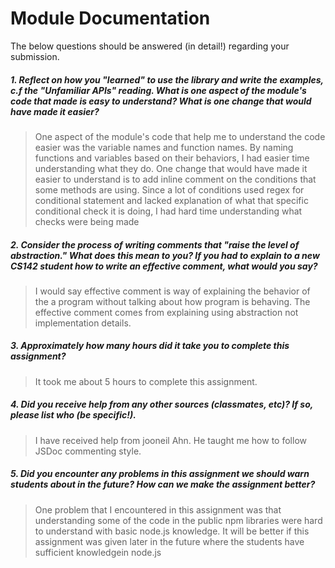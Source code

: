 # Module Documentation

The below questions should be answered (in detail!) regarding your submission.

##### 1. Reflect on how you "learned" to use the library and write the examples, c.f the "Unfamiliar APIs" reading. What is one aspect of the module's code that made is easy to understand? What is one change that would have made it easier?
> One aspect of the module's code that help me to understand the code easier was the variable names and function names. By naming functions and variables based on their behaviors, I had easier time understanding what they do. One change that would have made it easier to understand is to add inline comment on the conditions that some methods are using. Since a lot of conditions used regex for conditional statement and lacked explanation of what that specific conditional check it is doing, I had hard time understanding what checks were being made


##### 2. Consider the process of writing comments that "raise the level of abstraction." What does this mean to you? If you had to explain to a new CS142 student how to write an effective comment, what would you say? #####
> I would say effective comment is way of explaining the behavior of the a program without talking about how program is behaving. The effective comment comes from explaining using abstraction not implementation details.

##### 3. Approximately how many hours did it take you to complete this assignment? #####
> It took me about 5 hours to complete this assignment.


##### 4. Did you receive help from any other sources (classmates, etc)? If so, please list who (be specific!). #####
> I have received help from jooneil Ahn. He taught me how to follow JSDoc commenting style. 


##### 5. Did you encounter any problems in this assignment we should warn students about in the future? How can we make the assignment better? #####
> One problem that I encountered in this assignment was that understanding some of the code in the public npm libraries were hard to understand with basic node.js knowledge. It will be better if this assignment was given later in the future where the students have sufficient knowledgein node.js
